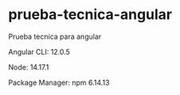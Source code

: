 # prueba-tecnica-angular
Prueba tecnica para angular

Angular CLI: 12.0.5

Node: 14.17.1

Package Manager: npm 6.14.13

